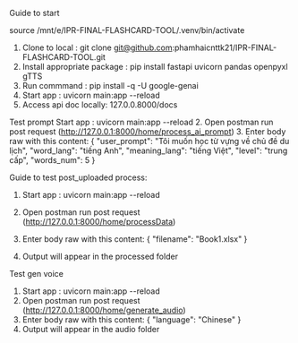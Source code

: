Guide to start 

source /mnt/e/IPR-FINAL-FLASHCARD-TOOL/.venv/bin/activate

1. Clone to local : git clone git@github.com:phamhaicnttk21/IPR-FINAL-FLASHCARD-TOOL.git
2. Install appropriate package : pip install fastapi uvicorn pandas openpyxl gTTS
3. Run commmand : pip install -q -U google-genai
4. Start app : uvicorn main:app --reload
5. Access api doc locally: 127.0.0.8000/docs 


Test prompt
Start app : uvicorn main:app --reload
2. Open postman run post request (http://127.0.0.1:8000/home/process_ai_prompt)
3. Enter body raw with this content:
{
    "user_prompt": "Tôi muốn học từ vựng về chủ đề du lịch",
    "word_lang": "tiếng Anh",
    "meaning_lang": "tiếng Việt",
    "level": "trung cấp",
    "words_num": 5
}


Guide to test post_uploaded process:
1. Start app : uvicorn main:app --reload
2. Open postman run post request (http://127.0.0.1:8000/home/processData)
3. Enter body raw with this content:
{
    "filename": "Book1.xlsx"
}

4. Output will appear in the processed folder

Test gen voice
1. Start app : uvicorn main:app --reload
2. Open postman run post request (http://127.0.0.1:8000/home/generate_audio)
3. Enter body raw with this content:
{
  "language": "Chinese"
}
4. Output will appear in the audio folder
